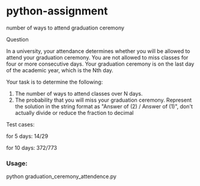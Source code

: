 # python-assignment
number of ways to attend graduation ceremony

Question

In a university, your attendance determines whether you will be allowed to attend your graduation ceremony. 
You are not allowed to miss classes for four or more consecutive days. 
Your graduation ceremony is on the last day of the academic year, which is the Nth day.

Your task is to determine the following:

1. The number of ways to attend classes over N days.
2. The probability that you will miss your graduation ceremony.
Represent the solution in the string format as "Answer of (2) / Answer of (1)", don't actually divide or reduce the fraction to decimal

Test cases:

for 5 days: 14/29

for 10 days: 372/773


### Usage:
python graduation_ceremony_attendence.py
